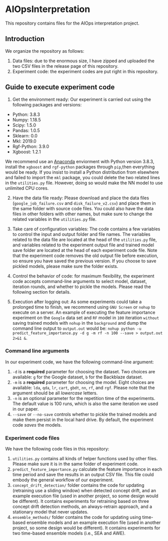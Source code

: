 # AIOpsInterpretation
This repository contains files for the AIOps interpretation project.

## Introduction
We organize the repository as follows:
1. Data files: due to the enormous size, I have zipped and uploaded the two CSV files in the release page of this repository.
2. Experiment code: the experiment codes are put right in this repository. 

## Guide to execute experiment code
1. Get the environment ready: Our experiment is carried out using the following packages and versions:
- Python: 3.8.3
- Numpy: 1.18.5
- Scipy: 1.5.0
- Pandas: 1.0.5
- Sklearn: 0.0
- Mkl: 2019.0
- Rgf-Python: 3.9.0
- Xgboost: 1.2.1

We recommend use an [Anaconda](https://docs.anaconda.com/anaconda/install/) enviorment with Python version 3.8.3, install the `xgboost` and `rgf-python` packages through `pip`,then everything would be ready.
If you insist to install a Python distribution from elsewhere and failed to import the `mkl` package, you could delete the two related lines in the `utilities.py` file. However, doing so would make the NN model to use unlimited CPU cores.

2. Have the data file ready: Please download and place the data files (`google_job_failure.csv` and `disk_failure_v2.csv`) and place them in the same folder with source code files. You could also have the data files in other folders with other names, but make sure to change the related variables in the `utilities.py` file.

3. Take care of configuration variables: The code contains a few variables to control the input and output folder and file names. The variables related to the data file are located at the head of the `utilities.py` file, and variables related to the experiment output file and trained model save folder are located at the head of each experiment code file. Note that the experiment code removes the old output file before execution, so ensure you have saved the previous version. If you choose to save pickled models, please make sure the folder exists.

4. Control the behavior of code: for maximum flexibility, the experiment code accepts command-line arguments to select model, dataset, iteration rounds, and whether to pickle the models. Please read the following section for details. 

5. Execution after logging out: As some experiments could take a prolonged time to finish, we recommend using `GNU Screen` or `nohup` to execute on a server. An example of executing the feature importance experiment on the `Google` data set and `RF` model in `100` iteration `without` saving trained models with `nohup` in the `background` and dump the command line output to `output.out` would be: `nohup python -u predict_feature_importance.py -d g -m rf -n 100 --save > output.out 2>&1 &`.


### Command line arguments
In our experiment code, we have the following command-line argument:
1. `-d` is a **required** parameter for choosing the dataset. Two choices are available: `g` for the Google dataset, `b` for the Backblaze dataset.
2. `-m` is a **required** parameter for choosing the model. Eight choices are available: `lda`, `qda`, `lr`, `cart`, `gbdt`, `nn`, `rf`, and `rgf`. Please note that the argument should be all *lowercase* letters.
3. `-n` is an optional parameter for the repetition time of the experiments. The default value is 100 runs, which is also the same iteration we used in our paper.
4. `--save` or `--no-save` controls whether to pickle the trained models and make them persist in the local hard drive. By default, the experiment code *saves* the models.

### Experiment code files
We have the following code files in this repository:
1. `utilities.py` contains all kinds of helper functions used by other files. Please make sure it is in the same folder of experiment code.
2. `predict_feature_importance.py` calculate the feature importance in each time period and save the results in an output CSV file. This file could embody the general workflow of our experiment.
3. `concept_drift_detection/` folder contains the code for updating (retraining use a sliding window) when detected concept drift, and an example execution file (used in another project, so some design would be different). It contains experiments for retraining based on three concept drift detection methods, an always-retrain approach, and a stationary model that never updates.
4. `ensemble_methods/` folder contains the code for updating using time-based ensemble models and an example execution file (used in another project, so some design would be different). It contains experiments for two time-based ensemble models (i.e., SEA and AWE).